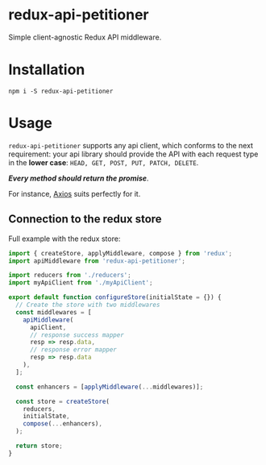 # redux-api-petitioner
Simple client-agnostic Redux API middleware.

# Installation
`npm i -S redux-api-petitioner`

# Usage
`redux-api-petitioner` supports any api client, which conforms to the next requirement: your api library should provide the API with each request type in the **lower case**:
 `HEAD, GET, POST, PUT, PATCH, DELETE`. 
 
 ***Every method should return the promise***.
 
 For instance, [Axios](https://github.com/mzabriskie/axios) suits perfectly for it.
 ## Connection to the redux store

Full example with the redux store:
```javascript
import { createStore, applyMiddleware, compose } from 'redux';
import apiMiddleware from 'redux-api-petitioner';

import reducers from './reducers';
import myApiClient from './myApiClient';

export default function configureStore(initialState = {}) {
  // Create the store with two middlewares
  const middlewares = [
    apiMiddleware(
      apiClient,
      // response success mapper
      resp => resp.data,
      // response error mapper
      resp => resp.data
    ),
  ];

  const enhancers = [applyMiddleware(...middlewares)];

  const store = createStore(
    reducers,
    initialState,
    compose(...enhancers),
  );

  return store;
}
```
